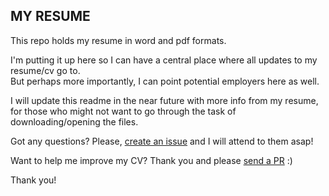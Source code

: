 ## MY RESUME
This repo holds my resume in word and pdf formats.

I'm putting it up here so I can have a central place where
all updates to my resume/cv go to.  
But perhaps more importantly, I can point potential employers
here as well. 

I will update this readme in the near future with more
info from my resume, for those who might not want to go
through the task of downloading/opening the files.

Got any questions? Please, [create an issue](https://github.com/mekicha/my_cv/issues) and I will attend to them asap!

Want to help me improve my CV? Thank you and please [send a PR](https://github.com/mekicha/my_cv/pulls) :)

Thank you!


